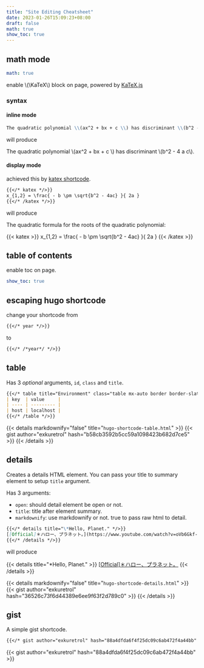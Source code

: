 ```yaml
---
title: "Site Editing Cheatsheet"
date: 2023-01-26T15:09:23+08:00
draft: false
math: true
show_toc: true
---
```


## math mode

```yaml
math: true
```
enable \\(\KaTeX\\) block on page, powered by [KaTeX.js](https://katex.org/)


### syntax

#### inline mode

```md
The quadratic polynomial \\(ax^2 + bx + c \\) has discriminant \\(b^2 - 4 a c\\).
```

will produce

The quadratic polynomial \\(ax^2 + bx + c \\) has discriminant \\(b^2 - 4 a c\\).

#### display mode

achieved this by [katex shortcode](https://github.com/exkuretrol/hugo-ivy/blob/main/layouts/shortcodes/katex.html).

```md
{{</* katex */>}}
x_{1,2} = \frac{ - b \pm \sqrt{b^2 - 4ac} }{ 2a }
{{</* /katex */>}}
```

will produce

The quadratic formula for the roots of the quadratic polynomial:

{{< katex >}}
x_{1,2} = \frac{ - b \pm \sqrt{b^2 - 4ac} }{ 2a }
{{< /katex >}}

## table of contents

enable toc on page.

```yaml
show_toc: true
```

## escaping hugo shortcode

change your shortcode from

```md
{{</* year */>}}
```

to

```md
{{</* /*year*/ */>}}
```

## table

Has 3 *optional* arguments, `id`, `class` and `title`.

```md
{{</* table title="Environment" class="table mx-auto border border-slate-500" */>}}
| key  | value     |
| ---- | --------- |
| host | localhost |
{{</* /table */>}}
```

{{< details markdownify="false" title="`hugo-shortcode-table.html`" >}}
{{< gist author="exkuretrol" hash="b58cb3592b5cc59a1098423b682d7ce5" >}}
{{< /details >}}

## details
Creates a details HTML element. You can pass your title to summary element to setup `title` argument.

Has 3 arguments:
- `open`: should detail element be open or not.
- `title`: title after element summary.
- `markdownify`: use markdownify or not. true to pass raw html to detail.

```md
{{</* details title="\*Hello, Planet." */>}}
[[Official]＊ハロー、プラネット。](https://www.youtube.com/watch?v=oVb6Gkf-IJM)
{{</* /details */>}}
```

will produce

{{< details title="\*Hello, Planet." >}}
[[Official]＊ハロー、プラネット。](https://www.youtube.com/watch?v=oVb6Gkf-IJM)
{{< /details >}}

{{< details markdownify="false" title="`hugo-shortcode-details.html`" >}}
{{< gist author="exkuretrol" hash="36526c73f6d44389e6ee9f63f2d789c0" >}}
{{< /details >}}

## gist

A simple gist shortcode.

```md
{{</* gist author="exkuretrol" hash="88a4dfda6f4f25dc09c6ab472f4a44bb" */>}}
```

{{< gist author="exkuretrol" hash="88a4dfda6f4f25dc09c6ab472f4a44bb" >}}